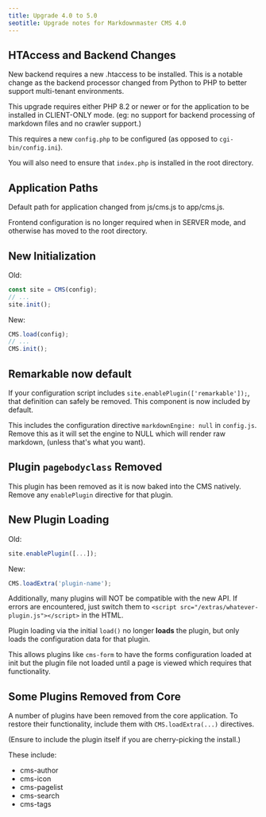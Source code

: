 ```yaml
---
title: Upgrade 4.0 to 5.0
seotitle: Upgrade notes for Markdownmaster CMS 4.0
---
```


## HTAccess and Backend Changes

New backend requires a new .htaccess to be installed.
This is a notable change as the backend processor changed from Python to PHP
to better support multi-tenant environments.

This upgrade requires either PHP 8.2 or newer or for the application
to be installed in CLIENT-ONLY mode.
(eg: no support for backend processing of markdown files and no crawler support.)

This requires a new `config.php` to be configured (as opposed to `cgi-bin/config.ini`).

You will also need to ensure that `index.php` is installed in the root directory.


## Application Paths

Default path for application changed from js/cms.js to app/cms.js.

Frontend configuration is no longer required when in SERVER mode, and otherwise has moved
to the root directory.


## New Initialization

Old:

```javascript
const site = CMS(config);
// ...
site.init();
```

New:

```javascript
CMS.load(config);
// ...
CMS.init();
```


## Remarkable now default

If your configuration script includes `site.enablePlugin(['remarkable']);`, that
definition can safely be removed.  This component is now included by default.

This includes the configuration directive `markdownEngine: null` in `config.js`.
Remove this as it will set the engine to NULL which will render raw markdown,
(unless that's what you want).


## Plugin `pagebodyclass` Removed

This plugin has been removed as it is now baked into the CMS natively.
Remove any `enablePlugin` directive for that plugin.


## New Plugin Loading

Old:

```javascript
site.enablePlugin([...]);
```

New:

```javascript
CMS.loadExtra('plugin-name');
```

Additionally, many plugins will NOT be compatible with the new API.
If errors are encountered, just switch them to 
`<script src="/extras/whatever-plugin.js"></script>` in the HTML.

Plugin loading via the initial `load()` no longer **loads** the plugin,
but only loads the configuration data for that plugin.

This allows plugins like `cms-form` to have the forms configuration loaded at init
but the plugin file not loaded until a page is viewed which requires that functionality.


## Some Plugins Removed from Core

A number of plugins have been removed from the core application.
To restore their functionality, include them with `CMS.loadExtra(...)` directives.

(Ensure to include the plugin itself if you are cherry-picking the install.)

These include:

* cms-author
* cms-icon
* cms-pagelist
* cms-search
* cms-tags
